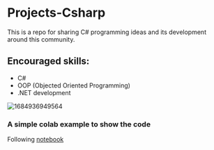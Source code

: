 # Projects-Csharp
This is a repo for sharing C# programming ideas and its development around this community.


## Encouraged skills:

* C#
* OOP (Objected Oriented Programming)
* .NET development


![1684936949564](https://github.com/ovianaanthony/Projects-Csharp/assets/170984487/81d62639-fabc-41ec-a694-0294e6f9744b)



### A simple colab example to show the code
Following [notebook](https://github.com/ovianaanthony/Projects-Csharp/blob/main/Projects_Csharp.ipynb)
